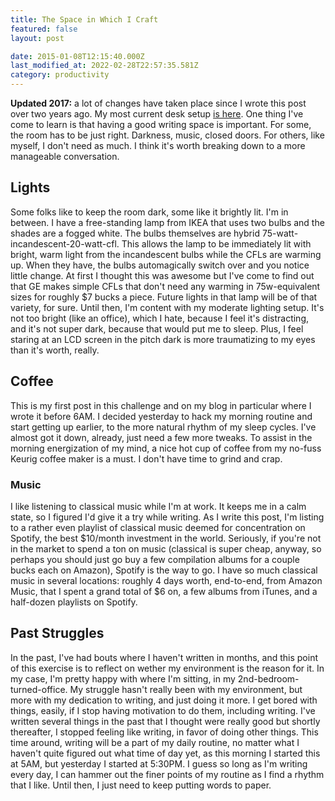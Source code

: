 ```yaml
---
title: The Space in Which I Craft
featured: false
layout: post

date: 2015-01-08T12:15:40.000Z
last_modified_at: 2022-02-28T22:57:35.581Z
category: productivity
---
```


 **Updated 2017:** a lot of changes have taken place since I wrote this post over two years ago. My most current desk setup [is here](https://johnathan.org/new-workspace-a-story/). One thing I've come to learn is that having a good writing space is important. For some, the room has to be just right. Darkness, music, closed doors. For others, like myself, I don't need as much. I think it's worth breaking down to a more manageable conversation.

## Lights

Some folks like to keep the room dark, some like it brightly lit. I'm in between. I have a free-standing lamp from IKEA that uses two bulbs and the shades are a fogged white. The bulbs themselves are hybrid 75-watt-incandescent-20-watt-cfl. This allows the lamp to be immediately lit with bright, warm light from the incandescent bulbs while the CFLs are warming up. When they have, the bulbs automagically switch over and you notice little change. At first I thought this was awesome but I've come to find out that GE makes simple CFLs that don't need any warming in 75w-equivalent sizes for roughly $7 bucks a piece. Future lights in that lamp will be of that variety, for sure. Until then, I'm content with my moderate lighting setup. It's not too bright (like an office), which I hate, because I feel it's distracting, and it's not super dark, because that would put me to sleep. Plus, I feel staring at an LCD screen in the pitch dark is more traumatizing to my eyes than it's worth, really.

## Coffee

This is my first post in this challenge and on my blog in particular where I wrote it before 6AM. I decided yesterday to hack my morning routine and start getting up earlier, to the more natural rhythm of my sleep cycles. I've almost got it down, already, just need a few more tweaks. To assist in the morning energization of my mind, a nice hot cup of coffee from my no-fuss Keurig coffee maker is a must. I don't have time to grind and crap.

### Music

I like listening to classical music while I'm at work. It keeps me in a calm state, so I figured I'd give it a try while writing. As I write this post, I'm listing to a rather even playlist of classical music deemed for concentration on Spotify, the best $10/month investment in the world. Seriously, if you're not in the market to spend a ton on music (classical is super cheap, anyway, so perhaps you should just go buy a few compilation albums for a couple bucks each on Amazon), Spotify is the way to go. I have so much classical music in several locations: roughly 4 days worth, end-to-end, from Amazon Music, that I spent a grand total of $6 on, a few albums from iTunes, and a half-dozen playlists on Spotify.

## Past Struggles

In the past, I've had bouts where I haven't written in months, and this point of this exercise is to reflect on wether my environment is the reason for it. In my case, I'm pretty happy with where I'm sitting, in my 2nd-bedroom-turned-office. My struggle hasn't really been with my environment, but more with my dedication to writing, and just doing it more. I get bored with things, easily, if I stop having motivation to do them, including writing. I've written several things in the past that I thought were really good but shortly thereafter, I stopped feeling like writing, in favor of doing other things. This time around, writing will be a part of my daily routine, no matter what I haven't quite figured out what time of day yet, as this morning I started this at 5AM, but yesterday I started at 5:30PM. I guess so long as I'm writing every day, I can hammer out the finer points of my routine as I find a rhythm that I like. Until then, I just need to keep putting words to paper.

